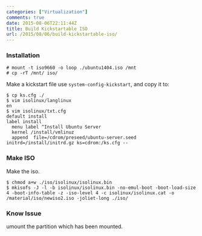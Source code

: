 ```yaml
---
categories: ["Virtualization"]
comments: true
date: 2015-08-06T22:11:44Z
title: Build Kickstartable ISO
url: /2015/08/06/build-kickstartable-iso/
---
```


### Installation

```
# mount -t iso9660 -o loop ./ubuntu1404.iso /mnt
# cp -rT /mnt/ iso/
```
Make a kickstart file use `system-config-kickstart`, and copy it to:    

```
$ cp ks.cfg ./
$ vim isolinux/langlinux
en
$ vim isolinux/txt.cfg
default install
label install
  menu label ^Install Ubuntu Server
  kernel /install/vmlinuz
  append  file=/cdrom/preseed/ubuntu-server.seed initrd=/install/initrd.gz ks=cdrom:/ks.cfg --
```

### Make ISO
Make the iso.    

```
$ chmod a+w ./iso/isolinux/isolinux.bin 
$ mkisofs -J -l -b isolinux/isolinux.bin -no-emul-boot -boot-load-size 4 -boot-info-table -z -iso-level 4 -c isolinux/isolinux.cat -o /material/iso/newiso2.iso -joliet-long ./iso/
```

### Know Issue
umount the partition which has been mounted.    

